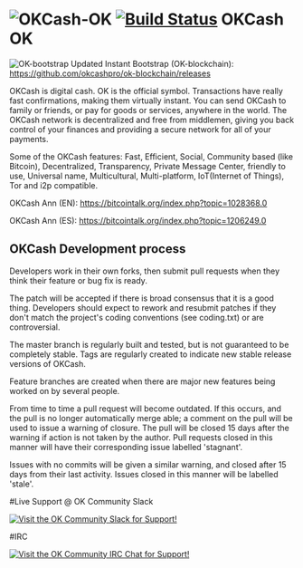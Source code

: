 ![OKCash-OK](http://i.imgur.com/rOeEycy.png)
[![Build Status](https://travis-ci.org/okcashpro/okcash.svg?branch=master)](https://travis-ci.org/okcashpro/okcash)
OKCash OK
===========================

![OK-bootstrap](http://i.imgur.com/edwu0MM.png) Updated Instant Bootstrap (OK-blockchain): https://github.com/okcashpro/ok-blockchain/releases

OKCash is digital cash. OK is the official symbol. Transactions have really fast confirmations, making them virtually instant. You can send OKCash to family or friends, or pay for goods or services, anywhere in the world. The OKCash network is decentralized and free from middlemen, giving you back control of your finances and providing a secure network for all of your payments. 

Some of the OKCash features: Fast, Efficient, Social, Community based (like Bitcoin), Decentralized, Transparency, Private Message Center, friendly to use, Universal name, Multicultural, Multi-platform, IoT(Internet of Things), Tor and i2p compatible.

OKCash Ann (EN): https://bitcointalk.org/index.php?topic=1028368.0

OKCash Ann (ES): https://bitcointalk.org/index.php?topic=1206249.0

OKCash Development process
--------

Developers work in their own forks, then submit pull requests when
they think their feature or bug fix is ready.

The patch will be accepted if there is broad consensus that it is a
good thing.  Developers should expect to rework and resubmit patches
if they don't match the project's coding conventions (see coding.txt)
or are controversial.

The master branch is regularly built and tested, but is not guaranteed
to be completely stable. Tags are regularly created to indicate new
stable release versions of OKCash.

Feature branches are created when there are major new features being
worked on by several people.

From time to time a pull request will become outdated. If this occurs, and
the pull is no longer automatically merge able; a comment on the pull will
be used to issue a warning of closure. The pull will be closed 15 days
after the warning if action is not taken by the author. Pull requests closed
in this manner will have their corresponding issue labelled 'stagnant'.

Issues with no commits will be given a similar warning, and closed after
15 days from their last activity. Issues closed in this manner will be 
labelled 'stale'.

#Live Support @ OK Community Slack

[![Visit the OK Community Slack for Support!](https://kiwiirc.com/buttons/irc.freenode.net/ok-support.png)](https://okcash.herokuapp.com/)

#IRC

[![Visit the OK Community IRC Chat for Support!](https://kiwiirc.com/buttons/irc.freenode.net/okcash.png)](https://kiwiirc.com/client/irc.freenode.net/?nick=ok|?&theme=cli#okcash)
